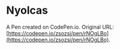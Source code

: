 # Nyolcas

A Pen created on CodePen.io. Original URL: [https://codepen.io/zsozsi/pen/rNOgLBo](https://codepen.io/zsozsi/pen/rNOgLBo).


